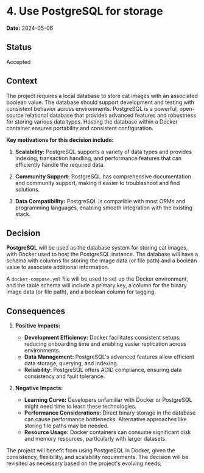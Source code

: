 # 4. Use PostgreSQL for storage

**Date:** 2024-05-06

## Status

Accepted

## Context

The project requires a local database to store cat images with an associated boolean value. The database should support development and testing with consistent behavior across environments. PostgreSQL is a powerful, open-source relational database that provides advanced features and robustness for storing various data types. Hosting the database within a Docker container ensures portability and consistent configuration.

**Key motivations for this decision include:**

1. **Scalability:** PostgreSQL supports a variety of data types and provides indexing, transaction handling, and performance features that can efficiently handle the required data.

2. **Community Support:** PostgreSQL has comprehensive documentation and community support, making it easier to troubleshoot and find solutions.

3. **Data Compatibility:** PostgreSQL is compatible with most ORMs and programming languages, enabling smooth integration with the existing stack.

## Decision

**PostgreSQL** will be used as the database system for storing cat images, with Docker used to host the PostgreSQL instance. The database will have a schema with columns for storing the image data (or file path) and a boolean value to associate additional information.

A `docker-compose.yml` file will be used to set up the Docker environment, and the table schema will include a primary key, a column for the binary image data (or file path), and a boolean column for tagging.

## Consequences

1. **Positive Impacts:**

   - **Development Efficiency:** Docker facilitates consistent setups, reducing onboarding time and enabling easier replication across environments.
   - **Data Management:** PostgreSQL's advanced features allow efficient data storage, querying, and indexing.
   - **Reliability:** PostgreSQL offers ACID compliance, ensuring data consistency and fault tolerance.

2. **Negative Impacts:**
   - **Learning Curve:** Developers unfamiliar with Docker or PostgreSQL might need time to learn these technologies.
   - **Performance Considerations:** Direct binary storage in the database can cause performance bottlenecks. Alternative approaches like storing file paths may be needed.
   - **Resource Usage:** Docker containers can consume significant disk and memory resources, particularly with larger datasets.

The project will benefit from using PostgreSQL in Docker, given the consistency, flexibility, and scalability requirements. The decision will be revisited as necessary based on the project's evolving needs.
